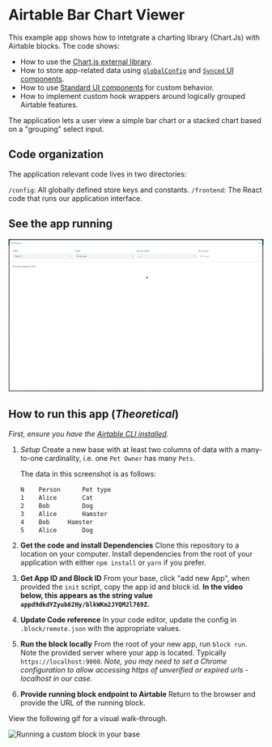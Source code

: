 # Airtable Bar Chart Viewer

This example app shows how to intetgrate a charting library (Chart.Js) with Airtable blocks. The code shows:

- How to use the [Chart.js external library](https://www.chartjs.org/).
- How to store app-related data using [`globalConfig`](https://www.airtable.com/developers/apps/api/models/GlobalConfig) and [`Synced` UI components](https://www.airtable.com/developers/apps/api/UI/components/SelectSynced).
- How to use [Standard UI components](https://www.airtable.com/developers/apps/api/UI/components/Select) for custom behavior.
- How to implement custom hook wrappers around logically grouped Airtable features.

The application lets a user view a simple bar chart or a stacked chart based on a "grouping" select input.

## Code organization

The application relevant code lives in two directories:

`/config`: All globally defined store keys and constants.
`/frontend`: The React code that runs our application interface.

## See the app running

![App updating chart as the user changes data](media/block.gif)

## How to run this app (_Theoretical_)

_First, ensure you have the [Airtable CLI installed](https://www.npmjs.com/package/@airtable/blocks-cli)._

1. _Setup_
   Create a new base with at least two columns of data with a many-to-one cardinality, i.e. one `Pet Owner` has many `Pets`.

   The data in this screenshot is as follows:

   ```tsv
   N	Person		Pet type
   1	Alice		Cat
   2	Bob 		Dog
   3	Alice		Hamster
   4	Bob		Hamster
   5	Alice		Dog
   ```

2. **Get the code and install Dependencies**
   Clone this repository to a location on your computer.
   Install dependencies from the root of your application with either `npm install` or `yarn` if you prefer.
3. **Get App ID and Block ID**
   From your base, click "add new App", when provided the `init` script, copy the app id and block id.
   **In the video below, this appears as the string value `appd9dkdYZyub62Hy/blkWKm2JYQM2l769Z`.**
4. **Update Code reference**
   In your code editor, update the config in `.block/remote.json` with the appropriate values.
5. **Run the block locally**
   From the root of your new app, run `block run`. Note the provided server where your app is located. Typically `https://localhost:9000`.
   _Note, you may need to set a Chrome configuration to allow accessing https of unverified or expired urls - localhost in our case._
6. **Provide running block endpoint to Airtable**
   Return to the browser and provide the URL of the running block.

View the following gif for a visual walk-through.

![Running a custom block in your base](media/Walk-Through-Install-Block.gif)
